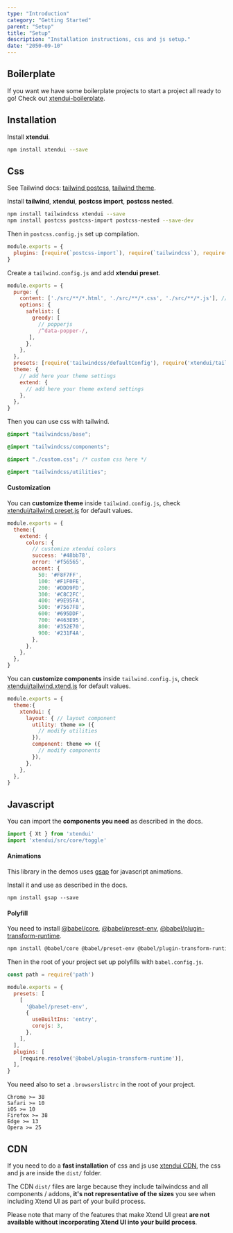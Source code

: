 ```yaml
---
type: "Introduction"
category: "Getting Started"
parent: "Setup"
title: "Setup"
description: "Installation instructions, css and js setup."
date: "2050-09-10"
---
```


## Boilerplate

If you want we have some boilerplate projects to start a project all ready to go! Check out [xtendui-boilerplate](https://github.com/minimit/xtendui-boilerplate).

## Installation

Install **xtendui**.

```sh
npm install xtendui --save
```

## Css

See Tailwind docs: [tailwind postcss](https://tailwindcss.com/docs/using-with-preprocessors), [tailwind theme](https://tailwindcss.com/docs/theme).

Install **tailwind**, **xtendui**, **postcss import**, **postcss nested**.

```sh
npm install tailwindcss xtendui --save
npm install postcss postcss-import postcss-nested --save-dev
```

Then in `postcss.config.js` set up compilation.

```jsx
module.exports = {
  plugins: [require(`postcss-import`), require(`tailwindcss`), require('postcss-nested')],
}
```

Create a `tailwind.config.js` and add **xtendui preset**.

```jsx
module.exports = {
  purge: {
    content: ['./src/**/*.html', './src/**/*.css', './src/**/*.js'], // put your purge content
    options: {
      safelist: {
        greedy: [
          // popperjs
          /^data-popper-/,
       ],
      },
    },
  },
  presets: [require('tailwindcss/defaultConfig'), require('xtendui/tailwind.preset')],
  theme: {
    // add here your theme settings
    extend: {
      // add here your theme extend settings
    },
  },
}
```

Then you can use css with tailwind.

```css
@import "tailwindcss/base";

@import "tailwindcss/components";

@import "./custom.css"; /* custom css here */

@import "tailwindcss/utilities";
```

#### Customization

You can **customize theme** inside `tailwind.config.js`, check [xtendui/tailwind.preset.js](https://github.com/minimit/xtendui/blob/master/tailwind.preset.js) for default values.

```jsx
module.exports = {
  theme:{
    extend: {
      colors: {
        // customize xtendui colors
        success: '#48bb78',
        error: '#f56565',
        accent: {
          50: '#F8F7FF',
          100: '#F1F0FE',
          200: '#DDD9FD',
          300: '#C8C2FC',
          400: '#9E95FA',
          500: '#7567F8',
          600: '#695DDF',
          700: '#463E95',
          800: '#352E70',
          900: '#231F4A',
        },
      },
    },
  },
}
```

You can **customize components** inside `tailwind.config.js`, check [xtendui/tailwind.xtend.js](https://github.com/minimit/xtendui/blob/master/tailwind.xtend.js) for default values.

```jsx
module.exports = {
  theme:{
    xtendui: {
      layout: { // layout component
        utility: theme => ({
          // modify utilities
        }),
        component: theme => ({
          // modify components
        }),
      },
    },
  },
}
```

## Javascript

You can import the **components you need** as described in the docs.

```jsx
import { Xt } from 'xtendui'
import 'xtendui/src/core/toggle'
```

#### Animations

This library in the demos uses [gsap](https://github.com/greensock/GSAP) for javascript animations.

Install it and use as described in the docs.

```
npm install gsap --save
```

#### Polyfill

You need to install [@babel/core](https://www.npmjs.com/package/@babel/core), [@babel/preset-env](https://www.npmjs.com/package/@babel/preset-env), [@babel/plugin-transform-runtime](https://www.npmjs.com/package/@babel/plugin-transform-runtime).

```sh
npm install @babel/core @babel/preset-env @babel/plugin-transform-runtime --save-dev
```

Then in the root of your project set up polyfills with `babel.config.js`.

```jsx
const path = require('path')

module.exports = {
  presets: [
    [
      '@babel/preset-env',
      {
        useBuiltIns: 'entry',
        corejs: 3,
      },
    ],
  ],
  plugins: [
    [require.resolve('@babel/plugin-transform-runtime')],
  ],
}
```

You need also to set a `.browserslistrc` in the root of your project.

```
Chrome >= 38
Safari >= 10
iOS >= 10
Firefox >= 38
Edge >= 13
Opera >= 25
```

## CDN

If you need to do a **fast installation** of css and js use [xtendui CDN](https://unpkg.com/xtendui/), the css and js are inside the `dist/` folder.

The CDN `dist/` files are large because they include tailwindcss and all components / addons, **it's not representative of the sizes** you see when including Xtend UI as part of your build process.

Please note that many of the features that make Xtend UI great **are not available without incorporating Xtend UI into your build process**.
